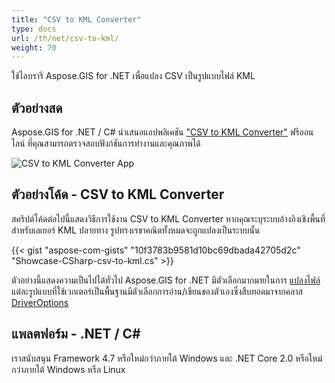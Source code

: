 ```yaml
---
title: "CSV to KML Converter"
type: docs
url: /th/net/csv-to-kml/
weight: 70
---
```


ใช้ไลบรารี Aspose.GIS for .NET เพื่อแปลง CSV เป็นรูปแบบไฟล์ KML

## **ตัวอย่างสด**

Aspose.GIS for .NET / C# นำเสนอแอปพลิเคชัน ["CSV to KML Converter"](https://products.aspose.app/gis/conversion/csv-to-kml) ฟรีออนไลน์ ที่คุณสามารถตรวจสอบฟังก์ชันการทำงานและคุณภาพได้

![CSV to KML Converter App](conversion.png)

## **ตัวอย่างโค้ด - CSV to KML Converter**

สคริปต์โค้ดต่อไปนี้แสดงวิธีการใช้งาน CSV to KML Converter หากคุณระบุระบบอ้างอิงเชิงพื้นที่สำหรับเลเยอร์ KML ปลายทาง รูปทรงเรขาคณิตทั้งหมดจะถูกแปลงเป็นระบบนั้น

{{< gist "aspose-com-gists" "10f3783b9581d10bc69dbada42705d2c" "Showcase-CSharp-csv-to-kml.cs" >}}

ตัวอย่างนี้แสดงความเป็นไปได้ทั่วไป Aspose.GIS for .NET มีตัวเลือกมากมายในการ [แปลงไฟล์](https://docs.aspose.com/gis/net/vector-layers/) แต่ละรูปแบบที่ใช้เวกเตอร์เป็นพื้นฐานมีตัวเลือกการอ่าน/เขียนของตัวเองซึ่งสืบทอดมาจากคลาส [DriverOptions](https://reference.aspose.com/gis/net/aspose.gis/driveroptions)

## **แพลตฟอร์ม - .NET / C#**

เราสนับสนุน Framework 4.7 หรือใหม่กว่าภายใต้ Windows และ .NET Core 2.0 หรือใหม่กว่าภายใต้ Windows หรือ Linux
